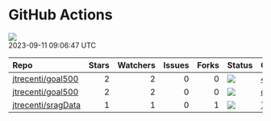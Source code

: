 GitHub Actions
================

![](https://github.com/jtrecenti/status/workflows/Render%20Status/badge.svg)  
2023-09-11 09:06:47 UTC

| Repo                                                        | Stars | Watchers | Issues | Forks | Status                                                                                                                                      | Commit                                                                                                                         |
|:------------------------------------------------------------|------:|---------:|-------:|------:|:--------------------------------------------------------------------------------------------------------------------------------------------|:-------------------------------------------------------------------------------------------------------------------------------|
| [jtrecenti/goal500](https://github.com/jtrecenti/goal500)   |     2 |        2 |      0 |     0 | [![](https://github.com/jtrecenti/goal500/workflows/R-CMD-check/badge.svg)](https://github.com/jtrecenti/goal500/actions/runs/5508338015)   | <a href="https://github.com/jtrecenti/goal500/commit/460949ce3c9cc88f22de0c685e3567c84e0f6f62" title="add forcats">460949</a>  |
| [jtrecenti/goal500](https://github.com/jtrecenti/goal500)   |     2 |        2 |      0 |     0 | [![](https://github.com/jtrecenti/goal500/workflows/update-readme/badge.svg)](https://github.com/jtrecenti/goal500/actions/runs/6140753706) | <a href="https://github.com/jtrecenti/goal500/commit/d2c3c078427e58af01c8d000ca92223abbe3e947" title="Update data">d2c3c0</a>  |
| [jtrecenti/sragData](https://github.com/jtrecenti/sragData) |     1 |        1 |      0 |     1 | [![](https://github.com/jtrecenti/sragData/workflows/update-data/badge.svg)](https://github.com/jtrecenti/sragData/actions/runs/2547090343) | <a href="https://github.com/jtrecenti/sragData/commit/7dc963de44bd4aaa69351c39f5498fb74025f446" title="Update data">7dc963</a> |
